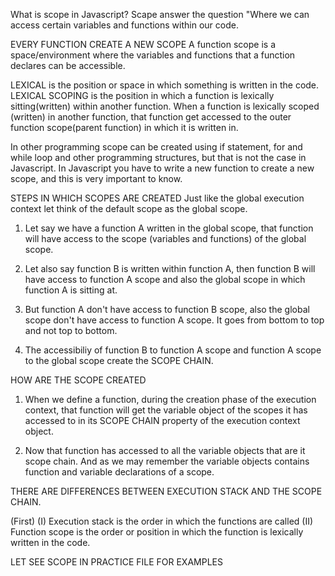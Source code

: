 What is scope in Javascript?
Scape answer the question "Where we can access certain variables
and functions within our code.

EVERY FUNCTION CREATE A NEW SCOPE
A function scope is a space/environment where the variables
and functions that a function declares can be accessible.

LEXICAL is the position or space in which something is written
in the code.
LEXICAL SCOPING is the position in which a function is lexically
sitting(written) within another function.
When a function is lexically scoped (written) in another function,
that function get accessed to the outer function scope(parent function)
in which it is written in.

In other programming scope can be created using if statement, for
and while loop and other programming structures, but that is not
the case in Javascript. In Javascript you have to write a new
function to create a new scope, and this is very important to know.

STEPS IN WHICH SCOPES ARE CREATED
Just like the global execution context let think of the default scope as
the global scope.

1. Let say we have a function A written in the global scope, that
   function will have access to the scope (variables and functions)
   of the global scope.

2. Let also say function B is written within function A, then function
   B will have access to function A scope and also the global scope
   in which function A is sitting at.

3. But function A don't have access to function B scope, also the global
   scope don't have access to function A scope. It goes from bottom to
   top and not top to bottom.

4. The accessibiliy of function B to function A scope and function A scope
   to the global scope create the SCOPE CHAIN.

HOW ARE THE SCOPE CREATED

1. When we define a function, during the creation phase of the execution context,
   that function will get the variable object of the scopes it has accessed to in
   its SCOPE CHAIN property of the execution context object.

2. Now that function has accessed to all the variable objects that are it scope chain.
   And as we may remember the variable objects contains function and variable declarations
   of a scope.

THERE ARE DIFFERENCES BETWEEN EXECUTION STACK AND THE SCOPE CHAIN.

(First)
(I) Execution stack is the order in which the functions are called
(II) Function scope is the order or position in which the function
is lexically written in the code.

LET SEE SCOPE IN PRACTICE FILE FOR EXAMPLES
